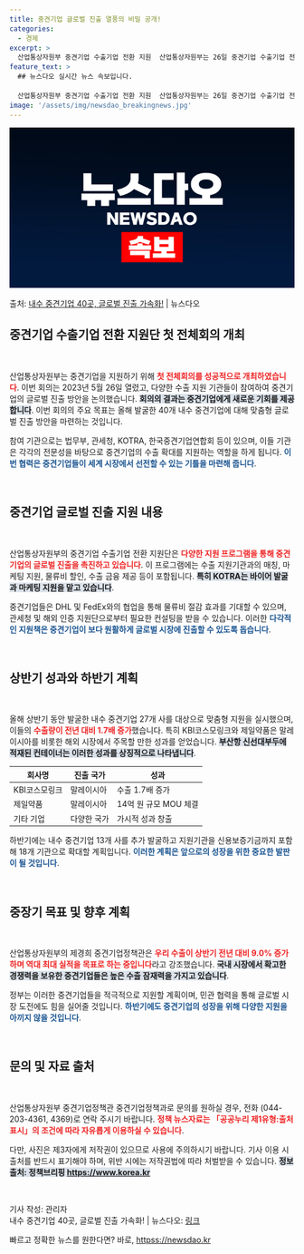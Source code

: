 ```yaml
---
title: 중견기업 글로벌 진출 열풍의 비밀 공개!
categories:
  - 경제
excerpt: >
  산업통상자원부 중견기업 수출기업 전환 지원  산업통상자원부는 26일 중견기업 수출기업 전환 지원단 첫 전체회…
feature_text: >
  ## 뉴스다오 실시간 뉴스 속보입니다.

  산업통상자원부 중견기업 수출기업 전환 지원  산업통상자원부는 26일 중견기업 수출기업 전환 지원단 첫 전체회…
image: '/assets/img/newsdao_breakingnews.jpg'
---
```


![뉴스다오 속보](/assets/img/newsdao_breakingnews.jpg)

<p>출처: <a href="httpss://newsdao.kr/5058" rel="dofollow">내수 중견기업 40곳, 글로벌 진출 가속화!</a> | 뉴스다오</p>

<h2 data-ke-size="size26">중견기업 수출기업 전환 지원단 첫 전체회의 개최</h2>

<p data-ke-size="size16">&nbsp;</p>

산업통상자원부는 중견기업을 지원하기 위해 <b><span style="color: #ee2323;">첫 전체회의를 성공적으로 개최하였습니다</span></b>. 이번 회의는 2023년 5월 26일 열렸고, 다양한 수출 지원 기관들이 참여하여 중견기업의 글로벌 진출 방안을 논의했습니다. <b><span style="background-color: #21538527;">회의의 결과는 중견기업에게 새로운 기회를 제공합니다</span></b>. 이번 회의의 주요 목표는 올해 발굴한 40개 내수 중견기업에 대해 맞춤형 글로벌 진출 방안을 마련하는 것입니다.

참여 기관으로는 법무부, 관세청, KOTRA, 한국중견기업연합회 등이 있으며, 이들 기관은 각각의 전문성을 바탕으로 중견기업의 수출 확대를 지원하는 역할을 하게 됩니다. <b><span style="color: #1a5490;">이번 협력은 중견기업들이 세계 시장에서 선전할 수 있는 기틀을 마련해 줍니다</span></b>.

<p data-ke-size="size16">&nbsp;</p>

<h2 data-ke-size="size26">중견기업 글로벌 진출 지원 내용</h2>

<p data-ke-size="size16">&nbsp;</p>

산업통상자원부의 중견기업 수출기업 전환 지원단은 <b><span style="color: #ee2323;">다양한 지원 프로그램을 통해 중견기업의 글로벌 진출을 촉진하고 있습니다</span></b>. 이 프로그램에는 수출 지원기관과의 매칭, 마케팅 지원, 물류비 할인, 수출 금융 제공 등이 포함됩니다. <b><span style="background-color: #21538527;">특히 KOTRA는 바이어 발굴과 마케팅 지원을 맡고 있습니다</span></b>.

중견기업들은 DHL 및 FedEx와의 협업을 통해 물류비 절감 효과를 기대할 수 있으며, 관세청 및 해외 인증 지원단으로부터 필요한 컨설팅을 받을 수 있습니다. 이러한 <b><span style="color: #1a5490;">다각적인 지원책은 중견기업이 보다 원활하게 글로벌 시장에 진출할 수 있도록 돕습니다</span></b>.

<p data-ke-size="size16">&nbsp;</p>

<h2 data-ke-size="size26">상반기 성과와 하반기 계획</h2>

<p data-ke-size="size16">&nbsp;</p>

올해 상반기 동안 발굴한 내수 중견기업 27개 사를 대상으로 맞춤형 지원을 실시했으며, 이들의 <b><span style="color: #ee2323;">수출량이 전년 대비 1.7배 증가</span></b>했습니다. 특히 KBI코스모링크와 제일약품은 말레이시아를 비롯한 해외 시장에서 주목할 만한 성과를 얻었습니다. <b><span style="background-color: #21538527;">부산항 신선대부두에 적재된 컨테이너는 이러한 성과를 상징적으로 나타냅니다</span></b>.

| 회사명           | 진출 국가 | 성과                      |
|------------------|----------|--------------------------|
| KBI코스모링크    | 말레이시아 | 수출 1.7배 증가          |
| 제일약품         | 말레이시아 | 14억 원 규모 MOU 체결    |
| 기타 기업        | 다양한 국가 | 가시적 성과 창출         |

하반기에는 내수 중견기업 13개 사를 추가 발굴하고 지원기관을 신용보증기금까지 포함해 18개 기관으로 확대할 계획입니다. <b><span style="color: #1a5490;">이러한 계획은 앞으로의 성장을 위한 중요한 발판이 될 것입니다</span></b>.

<p data-ke-size="size16">&nbsp;</p>

<h2 data-ke-size="size26">중장기 목표 및 향후 계획</h2>

<p data-ke-size="size16">&nbsp;</p>

산업통상자원부의 제경희 중견기업정책관은 <b><span style="color: #ee2323;">우리 수출이 상반기 전년 대비 9.0% 증가하며 역대 최대 실적을 목표로 하는 중입니다</span></b>라고 강조했습니다. <b><span style="background-color: #21538527;">국내 시장에서 확고한 경쟁력을 보유한 중견기업들은 높은 수출 잠재력을 가지고 있습니다</span></b>.

정부는 이러한 중견기업들을 적극적으로 지원할 계획이며, 민관 협력을 통해 글로벌 시장 도전에도 힘을 실어줄 것입니다. <b><span style="color: #1a5490;">하반기에도 중견기업의 성장을 위해 다양한 지원을 아끼지 않을 것입니다</span></b>.

<p data-ke-size="size16">&nbsp;</p>

<h2 data-ke-size="size26">문의 및 자료 출처</h2>

<p data-ke-size="size16">&nbsp;</p>

산업통상자원부 중견기업정책관 중견기업정책과로 문의를 원하실 경우, 전화 (044-203-4361, 4369)로 연락 주시기 바랍니다. <b><span style="color: #ee2323;">정책 뉴스자료는 「공공누리 제1유형:출처표시」의 조건에 따라 자유롭게 이용하실 수 있습니다</span></b>. 

다만, 사진은 제3자에게 저작권이 있으므로 사용에 주의하시기 바랍니다. 기사 이용 시 출처를 반드시 표기해야 하며, 위반 시에는 저작권법에 따라 처벌받을 수 있습니다. <b><span style="background-color: #21538527;">정보 출처: 정책브리핑 https://www.korea.kr</span></b>

<p data-ke-size="size16">&nbsp;</p>

기사 작성: 관리자  
내수 중견기업 40곳, 글로벌 진출 가속화! | 뉴스다오: [링크](httpss://newsdao.kr/5058) 

빠르고 정확한 뉴스를 원한다면? 바로, <a href="httpss://newsdao.kr" rel="dofollow">httpss://newsdao.kr</a>


